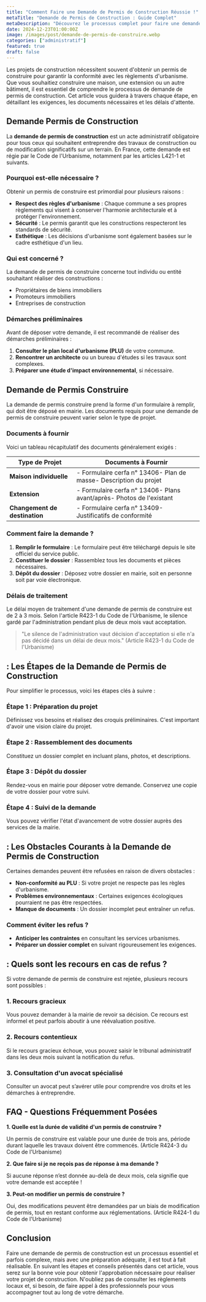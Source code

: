 ```yaml
---
title: "Comment Faire une Demande de Permis de Construction Réussie !"
metaTitle: "Demande de Permis de Construction : Guide Complet"
metaDescription: "Découvrez le processus complet pour faire une demande de permis de construction en France. Conseils et étapes clés !"
date: 2024-12-23T01:00:00Z
image: /images/post/demande-de-permis-de-construire.webp
categories: ["administratif"]
featured: true
draft: false
---
```


Les projets de construction nécessitent souvent d'obtenir un permis de construire pour garantir la conformité avec les règlements d'urbanisme. Que vous souhaitiez construire une maison, une extension ou un autre bâtiment, il est essentiel de comprendre le processus de demande de permis de construction. Cet article vous guidera à travers chaque étape, en détaillant les exigences, les documents nécessaires et les délais d'attente. 

## Demande Permis de Construction

La **demande de permis de construction** est un acte administratif obligatoire pour tous ceux qui souhaitent entreprendre des travaux de construction ou de modification significatifs sur un terrain. En France, cette demande est régie par le Code de l'Urbanisme, notamment par les articles L421-1 et suivants.

### Pourquoi est-elle nécessaire ?

Obtenir un permis de construire est primordial pour plusieurs raisons :

- **Respect des règles d'urbanisme** : Chaque commune a ses propres règlements qui visent à conserver l'harmonie architecturale et à protéger l'environnement.
- **Sécurité** : Le permis garantit que les constructions respecteront les standards de sécurité.
- **Esthétique** : Les décisions d'urbanisme sont également basées sur le cadre esthétique d'un lieu.

### Qui est concerné ?

La demande de permis de construire concerne tout individu ou entité souhaitant réaliser des constructions :

- Propriétaires de biens immobiliers 
- Promoteurs immobiliers 
- Entreprises de construction 

### Démarches préliminaires

Avant de déposer votre demande, il est recommandé de réaliser des démarches préliminaires :

1. **Consulter le plan local d'urbanisme (PLU)** de votre commune.
2. **Rencontrer un architecte** ou un bureau d'études si les travaux sont complexes.
3. **Préparer une étude d'impact environnemental**, si nécessaire.

## Demande de Permis Construire

La demande de permis construire prend la forme d'un formulaire à remplir, qui doit être déposé en mairie. Les documents requis pour une demande de permis de construire peuvent varier selon le type de projet.

### Documents à fournir

Voici un tableau récapitulatif des documents généralement exigés :

| Type de Projet                   | Documents à Fournir                                    |
|----------------------------------|-------------------------------------------------------|
| **Maison individuelle**          | - Formulaire cerfa n° 13406- Plan de masse- Description du projet |
| **Extension**                    | - Formulaire cerfa n° 13406- Plans avant/après- Photos de l'existant |
| **Changement de destination**    | - Formulaire cerfa n° 13409- Justificatifs de conformité   |

### Comment faire la demande ?

1. **Remplir le formulaire** : Le formulaire peut être téléchargé depuis le site officiel du service public.
2. **Constituer le dossier** : Rassemblez tous les documents et pièces nécessaires.
3. **Dépôt du dossier** : Déposez votre dossier en mairie, soit en personne soit par voie électronique.

### Délais de traitement

Le délai moyen de traitement d'une demande de permis de construire est de 2 à 3 mois. Selon l'article R423-1 du Code de l'Urbanisme, le silence gardé par l'administration pendant plus de deux mois vaut acceptation.

> "Le silence de l'administration vaut décision d'acceptation si elle n'a pas décidé dans un délai de deux mois." (Article R423-1 du Code de l'Urbanisme)

##  : Les Étapes de la Demande de Permis de Construction

Pour simplifier le processus, voici les étapes clés à suivre :

### Étape 1 : Préparation du projet

Définissez vos besoins et réalisez des croquis préliminaires. C'est important d'avoir une vision claire du projet.

### Étape 2 : Rassemblement des documents

Constituez un dossier complet en incluant plans, photos, et descriptions.

### Étape 3 : Dépôt du dossier

Rendez-vous en mairie pour déposer votre demande. Conservez une copie de votre dossier pour votre suivi.

### Étape 4 : Suivi de la demande

Vous pouvez vérifier l'état d'avancement de votre dossier auprès des services de la mairie.

##  : Les Obstacles Courants à la Demande de Permis de Construction

Certaines demandes peuvent être refusées en raison de divers obstacles :

- **Non-conformité au PLU** : Si votre projet ne respecte pas les règles d'urbanisme.
- **Problèmes environnementaux** : Certaines exigences écologiques pourraient ne pas être respectées.
- **Manque de documents** : Un dossier incomplet peut entraîner un refus.

### Comment éviter les refus ?

- **Anticiper les contraintes** en consultant les services urbanismes.
- **Préparer un dossier complet** en suivant rigoureusement les exigences.

##  : Quels sont les recours en cas de refus ?

Si votre demande de permis de construire est rejetée, plusieurs recours sont possibles :

### 1. **Recours gracieux**

Vous pouvez demander à la mairie de revoir sa décision. Ce recours est informel et peut parfois aboutir à une réévaluation positive.

### 2. **Recours contentieux**

Si le recours gracieux échoue, vous pouvez saisir le tribunal administratif dans les deux mois suivant la notification du refus.

### 3. **Consultation d'un avocat spécialisé**

Consulter un avocat peut s’avérer utile pour comprendre vos droits et les démarches à entreprendre.

## FAQ - Questions Fréquemment Posées

**1. Quelle est la durée de validité d'un permis de construire ?**

Un permis de construire est valable pour une durée de trois ans, période durant laquelle les travaux doivent être commencés. (Article R424-3 du Code de l'Urbanisme)

**2. Que faire si je ne reçois pas de réponse à ma demande ?**

Si aucune réponse n’est donnée au-delà de deux mois, cela signifie que votre demande est acceptée !

**3. Peut-on modifier un permis de construire ?**

Oui, des modifications peuvent être demandées par un biais de modification de permis, tout en restant conforme aux réglementations. (Article R424-1 du Code de l'Urbanisme)

## Conclusion

Faire une demande de permis de construction est un processus essentiel et parfois complexe, mais avec une préparation adéquate, il est tout à fait réalisable. En suivant les étapes et conseils présentés dans cet article, vous serez sur la bonne voie pour obtenir l'approbation nécessaire pour réaliser votre projet de construction. N'oubliez pas de consulter les règlements locaux et, si besoin, de faire appel à des professionnels pour vous accompagner tout au long de votre démarche.